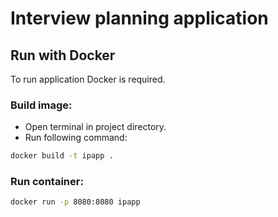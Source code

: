 # Interview planning application
## Run with Docker
To run application Docker is required.
### Build image:
- Open terminal in project directory.
- Run following command:
```sh
docker build -t ipapp .
```
### Run container:
```sh
docker run -p 8080:8080 ipapp
```
